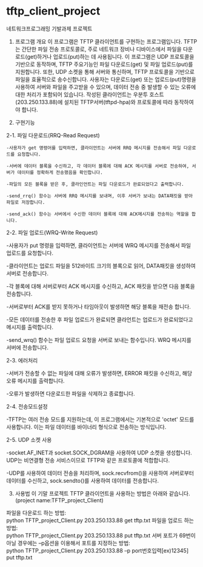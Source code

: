 # tftp_client_project
네트워크프로그래밍 기발과제 프로젝트


1. 프로그램 개요
이 프로그램은 TFTP 클라이언트를 구현하는 프로그램입니다. TFTP는 간단한 파일 전송 프로토콜로, 주로 네트워크 장비나 디바이스에서 파일을 다운로드(get)하거나 업로드(put)하는 데 사용됩니다. 이 프로그램은 UDP 프로토콜을 기반으로 동작하며, TFTP 주요기능인 파일 다운로드(get) 및 파일 업로드(put)를 지원합니다. 또한, UDP 소켓을 통해 서버와 통신하며, TFTP 프로토콜을 기반으로 파일을 효율적으로 송수신합니다. 사용자는 다운로드(get) 또는 업로드(put)명령을 사용하여 서버와 파일을 주고받을 수 있으며, 데이터 전송 중 발생할 수 있는 오류에 대한 처리가 포함되어 있습니다. 작성된 클라이언트는 우분투 호스트(203.250.133.88)에 설치된 TFTP서버(tftpd-hpa)와 프로토콜에 따라 동작하여야 합니다. 


2. 구현기능

  2-1. 파일 다운로드(RRQ-Read Request)

    -사용자가 get 명령어를 입력하면, 클라이언트는 서버에 RRQ 메시지를 전송해서 파일 다운로드를 요청합니다.

    -서버에 데이터 블록을 수신하고, 각 데이터 블록에 대해 ACK 메시지를 서버로 전송하여, 서버가 데이터를 정확하게 전송했음을 확인합니다.
   
    -파일의 모든 블록을 받은 후, 클라인언트는 파일 다운로드가 완료되었다고 출력합니다.
   
    -send_rrq() 함수는 서버에 RRQ 메시지를 보내며, 이후 서버가 보내는 DATA패킷을 받아 파일로 저장합니다.
   
    -send_ack() 함수는 서버에서 수신한 데이터 블록에 대해 ACK메시지를 전송하는 역할을 합니다.

  2-2. 파일 업로드(WRQ-Write Request)
  
   -사용자가 put 명령을 입력하면, 클라이언트는 서버에 WRQ 메시지를 전송해서 파일 업로드를 요청합니다.

   -클라이언트는 업로드 파일을 512바이트 크기의 블록으로 읽어, DATA패킷을 생성하여 서버로 전송합니다.
   
   -각 블록에 대해 서버로부터 ACK 메시지를 수신하고, ACK 패킷을 받으면 다음 블록을 전송합니다.

   -서버로부터 ACK를 받지 못하거나 타임아웃이 발생하면 해당 블록을 재전송 합니다.

   -모든 데이터를 전송한 후 파일 업로드가 완료되면 클라언트는 업로드가 완료되었다고 메시지를 출력합니다.
   
   -send_wrq() 함수는 파일 업로드 요청을 서버로 보내는 함수입니다. WRQ 메시지를 서버에 전송합니다.

  2-3. 에러처리
  
   -서버가 전송할 수 없는 파일에 대해 오류가 발생하면, ERROR 패킷을 수신하고, 해당 오류 메시지를 출력합니다. 
   
   -오류가 발생하면 다운로드한 파일을 삭제하고 종료합니다.

  2-4. 전송모드설정

   -TFTP는 여러 전송 모드를 지원하는데, 이 프로그램에서는 기본적으로 'octet' 모드를 사용합니다. 이는 파일 데이터를 바이너리 형식으로 전송하는 방식입니다.

  2-5. UDP 소켓 사용

   -socket.AF_INET과 socket.SOCK_DGRAM을 사용하여 UDP 소켓을 생성합니다. UDP는 비연결형 전송 서비스이므로 TFTP와 같은 프로토콜에 적합합니다.
   
   -UDP를 사용하여 데이터 전송을 처리하며, sock.recvfrom()을 사용하여 서버로부터 데이터를 수신하고, sock.sendto()를 사용하여 데이터를 전송합니다.




3. 사용법
이 기말 프로젝트 TFTP 클라이언트을 사용하는 방법은 아래와 같습니다.(project name:TFTP_project_Client)

파일을 다운로드 하는 방법:  
python TFTP_project_Client.py 203.250.133.88 get tftp.txt
파일을 업로드 하는 방법:  
python TFTP_project_Client.py 203.250.133.88 put tftp.txt
서버 포트가 69번이 아닐 경우에는 –p옵션을 이용해서 포트를 지정하는 방법:         
python TFTP_project_Client.py 203.250.133.88 –p port번호입력[ex)12345] put tftp.txt
